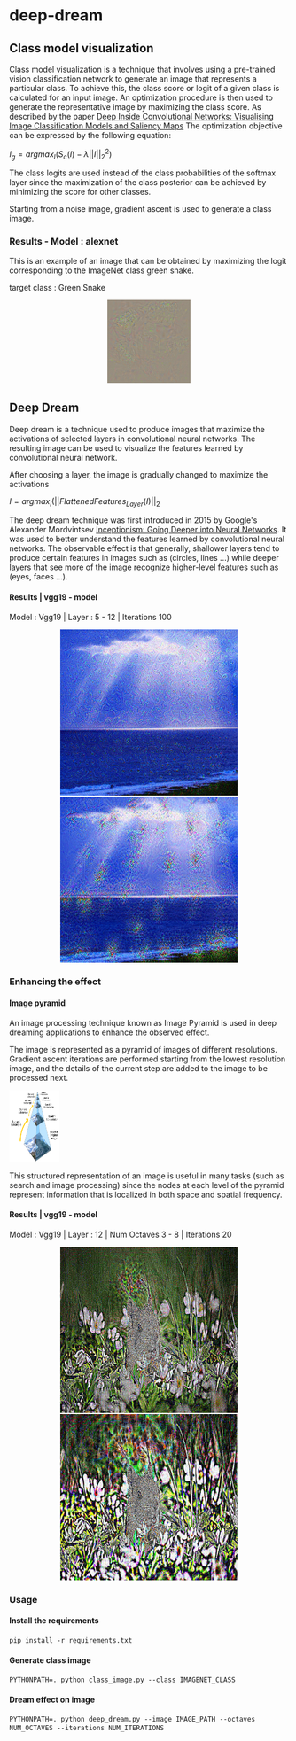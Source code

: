 # deep-dream

## Class model visualization

Class model visualization is a technique that involves using a pre-trained vision classification network to generate an image that represents a particular class. To achieve this, the class score or logit of a given class is calculated for an input image. An optimization procedure is then used to generate the representative image by maximizing the class score. As described by the paper [Deep Inside Convolutional Networks: Visualising Image Classification Models and Saliency Maps](https://arxiv.org/pdf/1312.6034.pdf) The optimization objective can be expressed by the following equation: 

$I_g=argmax_I(S_c(I) - \lambda||I||_2^2)$


The class logits are used instead of the class probabilities of the softmax layer since the maximization of the class posterior can be achieved by minimizing the score for other classes.

Starting from a noise image, gradient ascent is used to generate a class image.

### Results - Model : alexnet

This is an example of an image that can be obtained by maximizing the logit corresponding to the ImageNet class green snake.

target class : Green Snake
<span style="color:green;font-weight:300;font-size:10px">

<div align="center">
    <img src="images/green_snake_alexnet.png" width=150 height=150 alt="positional encoding - original transformer">
</div>
</span>

## Deep Dream

Deep dream is a technique used to produce images that maximize the activations of selected layers in convolutional neural networks. The resulting image can be used to visualize the features learned by convolutional neural network.


After choosing a layer, the image is gradually changed to maximize the activations

$I = argmax_I(||FlattenedFeatures_{Layer}(I)||_2$

The deep dream technique was first introduced in 2015 by Google's Alexander Mordvintsev [Inceptionism: Going Deeper into Neural Networks](https://blog.research.google/2015/06/inceptionism-going-deeper-into-neural.html). It was used to better understand the features learned by convolutional neural networks. The observable effect is that generally, shallower layers tend to produce certain features in images such as (circles, lines ...) while deeper layers that see more of the image recognize higher-level features such as (eyes, faces ...).




#### Results | vgg19 - model

Model : Vgg19 | Layer : 5 - 12 | Iterations 100

<span style="color:white;font-weight:300;font-size:10px">

<div align="center">
    <img src="images/sea_dream.png" width=320 height=300>
    <img src="images/vgg19_layer12.png" width=320 height=300>
</div>
</span>


### Enhancing the effect

#### Image pyramid

An image processing technique known as Image Pyramid is used in deep dreaming applications to enhance the observed effect. 

The image is represented as a pyramid of images of different resolutions. Gradient ascent iterations are performed starting from the lowest resolution image, and the details of the current step are added to the image to be processed next.

<span style="color:white;font-weight:300;font-size:10px">

<div align="">
    <img src="images/pyramid.png" width=90 height=130>

</div>
</span>

This structured representation of an image is useful in many tasks (such as search and image processing) since the nodes at each level of the pyramid represent information that is localized in both space and spatial frequency.


#### Results | vgg19 - model

Model : Vgg19 | Layer : 12 | Num Octaves 3 - 8 | Iterations 20

<span style="color:white;font-weight:300;font-size:10px">

<div align="center">
    <img src="images/dreamed_image2_octave3.png" width=320 height=300>
    <img src="images/dreamed_image2_octave8.png" width=320 height=300>

</div>
</span>



### Usage

#### Install the requirements
```
pip install -r requirements.txt
```

#### Generate class image
```
PYTHONPATH=. python class_image.py --class IMAGENET_CLASS
```

#### Dream effect on image

```
PYTHONPATH=. python deep_dream.py --image IMAGE_PATH --octaves NUM_OCTAVES --iterations NUM_ITERATIONS
```

